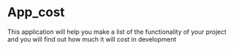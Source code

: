 # App_cost
This application will help you make a list of the functionality of your project and you will find out how much it will cost in development
